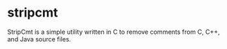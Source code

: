 # stripcmt
StripCmt is a simple utility written in C to remove comments from C, C++, and Java source files. 
